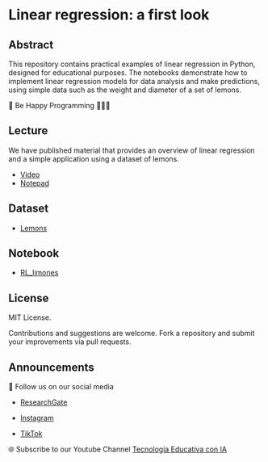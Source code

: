 # Linear regression: a first look

## Abstract
This repository contains practical examples of linear regression in Python, designed for educational purposes. The notebooks demonstrate how to implement linear regression models for data analysis and make predictions, using simple data such as the weight and diameter of a set of lemons.

🎉 Be Happy Programming 👨🏽‍💻

## Lecture
We have published material that provides an overview of linear regression and a simple application using a dataset of lemons.
- [Video](https://www.youtube.com/watch?v=_nrRWaUaJ-o)
- [Notepad](https://github.com/angelarmenta/regresion-lineal/blob/main/notepad/linear-regression.pdf)

## Dataset
- [Lemons](https://github.com/angelarmenta/regresion-lineal/blob/main/dataset/ds_limones.xlsx)

## Notebook
- [RL_limones](https://github.com/angelarmenta/regresion-lineal/blob/main/notebook/RL_limones.ipynb)
  
## License
MIT License.

Contributions and suggestions are welcome. Fork a repository and submit your improvements via pull requests.

## Announcements

📢 Follow us on our social media

- [ResearchGate](https://www.researchgate.net/profile/Roberto-Melendez-Armenta-2) 

- [Instagram](https://www.instagram.com/angeluxarmenta/)

- [TikTok](https://www.tiktok.com/@angeluxarmenta)

🌐 Subscribe to our Youtube Channel [Tecnología Educativa con IA](https://www.youtube.com/@educar-ia)
